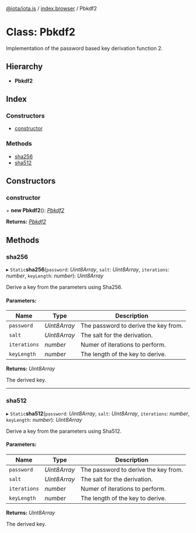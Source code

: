 [@iota/iota.js](../README.md) / [index.browser](../modules/index_browser.md) / Pbkdf2

# Class: Pbkdf2

Implementation of the password based key derivation function 2.

## Hierarchy

* **Pbkdf2**

## Index

### Constructors

* [constructor](index_browser.pbkdf2.md#constructor)

### Methods

* [sha256](index_browser.pbkdf2.md#sha256)
* [sha512](index_browser.pbkdf2.md#sha512)

## Constructors

### constructor

\+ **new Pbkdf2**(): [*Pbkdf2*](crypto_pbkdf2.pbkdf2.md)

**Returns:** [*Pbkdf2*](crypto_pbkdf2.pbkdf2.md)

## Methods

### sha256

▸ `Static`**sha256**(`password`: *Uint8Array*, `salt`: *Uint8Array*, `iterations`: *number*, `keyLength`: *number*): *Uint8Array*

Derive a key from the parameters using Sha256.

#### Parameters:

Name | Type | Description |
------ | ------ | ------ |
`password` | *Uint8Array* | The password to derive the key from.   |
`salt` | *Uint8Array* | The salt for the derivation.   |
`iterations` | *number* | Numer of iterations to perform.   |
`keyLength` | *number* | The length of the key to derive.   |

**Returns:** *Uint8Array*

The derived key.

___

### sha512

▸ `Static`**sha512**(`password`: *Uint8Array*, `salt`: *Uint8Array*, `iterations`: *number*, `keyLength`: *number*): *Uint8Array*

Derive a key from the parameters using Sha512.

#### Parameters:

Name | Type | Description |
------ | ------ | ------ |
`password` | *Uint8Array* | The password to derive the key from.   |
`salt` | *Uint8Array* | The salt for the derivation.   |
`iterations` | *number* | Numer of iterations to perform.   |
`keyLength` | *number* | The length of the key to derive.   |

**Returns:** *Uint8Array*

The derived key.
